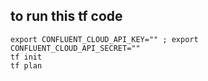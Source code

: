 ## to run this tf code

```
export CONFLUENT_CLOUD_API_KEY="" ; export CONFLUENT_CLOUD_API_SECRET=""
tf init
tf plan
```